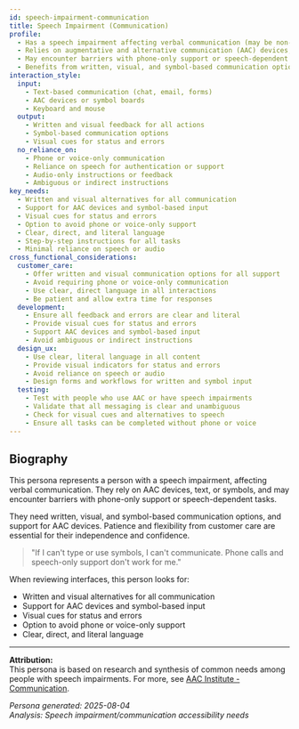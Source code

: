 ```yaml
---
id: speech-impairment-communication 
title: Speech Impairment (Communication)
profile:
  - Has a speech impairment affecting verbal communication (may be non-speaking or have limited speech)
  - Relies on augmentative and alternative communication (AAC) devices, text, or symbols
  - May encounter barriers with phone-only support or speech-dependent tasks
  - Benefits from written, visual, and symbol-based communication options
interaction_style:
  input:
    - Text-based communication (chat, email, forms)
    - AAC devices or symbol boards
    - Keyboard and mouse
  output:
    - Written and visual feedback for all actions
    - Symbol-based communication options
    - Visual cues for status and errors
  no_reliance_on:
    - Phone or voice-only communication
    - Reliance on speech for authentication or support
    - Audio-only instructions or feedback
    - Ambiguous or indirect instructions
key_needs:
  - Written and visual alternatives for all communication
  - Support for AAC devices and symbol-based input
  - Visual cues for status and errors
  - Option to avoid phone or voice-only support
  - Clear, direct, and literal language
  - Step-by-step instructions for all tasks
  - Minimal reliance on speech or audio
cross_functional_considerations:
  customer_care:
    - Offer written and visual communication options for all support
    - Avoid requiring phone or voice-only communication
    - Use clear, direct language in all interactions
    - Be patient and allow extra time for responses
  development:
    - Ensure all feedback and errors are clear and literal
    - Provide visual cues for status and errors
    - Support AAC devices and symbol-based input
    - Avoid ambiguous or indirect instructions
  design_ux:
    - Use clear, literal language in all content
    - Provide visual indicators for status and errors
    - Avoid reliance on speech or audio
    - Design forms and workflows for written and symbol input
  testing:
    - Test with people who use AAC or have speech impairments
    - Validate that all messaging is clear and unambiguous
    - Check for visual cues and alternatives to speech
    - Ensure all tasks can be completed without phone or voice
---
```


## Biography

This persona represents a person with a speech impairment, affecting verbal communication. They rely on AAC devices, text, or symbols, and may encounter barriers with phone-only support or speech-dependent tasks.

They need written, visual, and symbol-based communication options, and support for AAC devices. Patience and flexibility from customer care are essential for their independence and confidence.

> "If I can't type or use symbols, I can't communicate. Phone calls and speech-only support don't work for me."

When reviewing interfaces, this person looks for:
- Written and visual alternatives for all communication
- Support for AAC devices and symbol-based input
- Visual cues for status and errors
- Option to avoid phone or voice-only support
- Clear, direct, and literal language

---

**Attribution:**  
This persona is based on research and synthesis of common needs among people with speech impairments. For more, see [AAC Institute - Communication](https://aacinstitute.org/).

*Persona generated: 2025-08-04*  
*Analysis: Speech impairment/communication accessibility needs*
